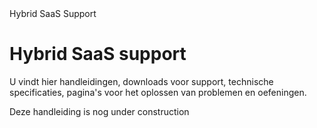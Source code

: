 <properties>
	<page>
		<title>Hybrid SaaS</title>
		<description>Hybrid SaaS Support</description>
	</page>
</properties>

# Hybrid SaaS support #

U vindt hier handleidingen, downloads voor support, technische specificaties, pagina's voor het oplossen van problemen en oefeningen.

Deze handleiding is nog under construction